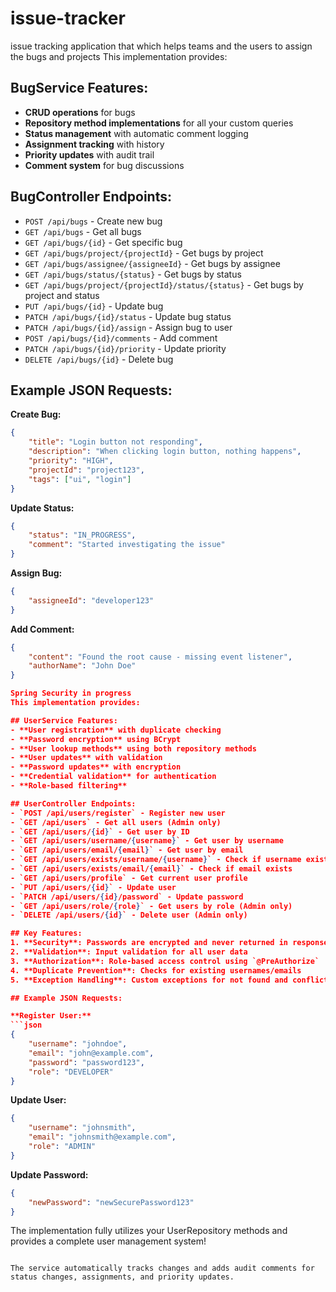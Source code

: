 # issue-tracker
issue tracking application that which helps teams and the users to assign the bugs and projects
This implementation provides:

## BugService Features:
- **CRUD operations** for bugs
- **Repository method implementations** for all your custom queries
- **Status management** with automatic comment logging
- **Assignment tracking** with history
- **Priority updates** with audit trail
- **Comment system** for bug discussions

## BugController Endpoints:
- `POST /api/bugs` - Create new bug
- `GET /api/bugs` - Get all bugs
- `GET /api/bugs/{id}` - Get specific bug
- `GET /api/bugs/project/{projectId}` - Get bugs by project
- `GET /api/bugs/assignee/{assigneeId}` - Get bugs by assignee
- `GET /api/bugs/status/{status}` - Get bugs by status
- `GET /api/bugs/project/{projectId}/status/{status}` - Get bugs by project and status
- `PUT /api/bugs/{id}` - Update bug
- `PATCH /api/bugs/{id}/status` - Update bug status
- `PATCH /api/bugs/{id}/assign` - Assign bug to user
- `POST /api/bugs/{id}/comments` - Add comment
- `PATCH /api/bugs/{id}/priority` - Update priority
- `DELETE /api/bugs/{id}` - Delete bug

## Example JSON Requests:

**Create Bug:**
```json
{
    "title": "Login button not responding",
    "description": "When clicking login button, nothing happens",
    "priority": "HIGH",
    "projectId": "project123",
    "tags": ["ui", "login"]
}
```

**Update Status:**
```json
{
    "status": "IN_PROGRESS",
    "comment": "Started investigating the issue"
}
```

**Assign Bug:**
```json
{
    "assigneeId": "developer123"
}
```

**Add Comment:**
```json
{
    "content": "Found the root cause - missing event listener",
    "authorName": "John Doe"
}

Spring Security in progress
This implementation provides:

## UserService Features:
- **User registration** with duplicate checking
- **Password encryption** using BCrypt
- **User lookup methods** using both repository methods
- **User updates** with validation
- **Password updates** with encryption
- **Credential validation** for authentication
- **Role-based filtering**

## UserController Endpoints:
- `POST /api/users/register` - Register new user
- `GET /api/users` - Get all users (Admin only)
- `GET /api/users/{id}` - Get user by ID
- `GET /api/users/username/{username}` - Get user by username
- `GET /api/users/email/{email}` - Get user by email
- `GET /api/users/exists/username/{username}` - Check if username exists
- `GET /api/users/exists/email/{email}` - Check if email exists
- `GET /api/users/profile` - Get current user profile
- `PUT /api/users/{id}` - Update user
- `PATCH /api/users/{id}/password` - Update password
- `GET /api/users/role/{role}` - Get users by role (Admin only)
- `DELETE /api/users/{id}` - Delete user (Admin only)

## Key Features:
1. **Security**: Passwords are encrypted and never returned in responses
2. **Validation**: Input validation for all user data
3. **Authorization**: Role-based access control using `@PreAuthorize`
4. **Duplicate Prevention**: Checks for existing usernames/emails
5. **Exception Handling**: Custom exceptions for not found and conflicts

## Example JSON Requests:

**Register User:**
```json
{
    "username": "johndoe",
    "email": "john@example.com",
    "password": "password123",
    "role": "DEVELOPER"
}
```

**Update User:**
```json
{
    "username": "johnsmith",
    "email": "johnsmith@example.com",
    "role": "ADMIN"
}
```

**Update Password:**
```json
{
    "newPassword": "newSecurePassword123"
}
```

The implementation fully utilizes your UserRepository methods and provides a complete user management system!
```

The service automatically tracks changes and adds audit comments for status changes, assignments, and priority updates.

